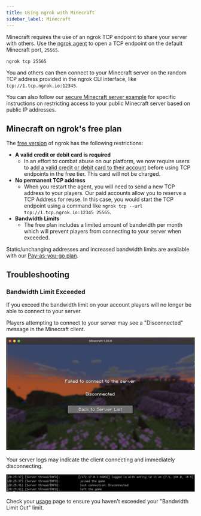 ```yaml
---
title: Using ngrok with Minecraft
sidebar_label: Minecraft
---
```


Minecraft requires the use of an ngrok TCP endpoint to share your server with others. Use the [ngrok agent](/docs/agent/) to open a TCP endpoint on the default Minecraft port, `25565`.

```bash
ngrok tcp 25565
```

You and others can then connect to your Minecraft server on the random TCP address provided in the ngrok CLI interface, like `tcp://1.tcp.ngrok.io:12345`.

You can also follow our [secure Minecraft server example](/docs/universal-gateway/examples/minecraft/) for specific instructions on restricting access to your public Minecraft server based on public IP addresses.

## Minecraft on ngrok's free plan

The [free version](/docs/pricing-limits/free-plan-limits/) of ngrok has the following restrictions:

- **A valid credit or debit card is required**
  - In an effort to combat abuse on our platform, we now require users to [add a valid credit or debit card to their account](https://dashboard.ngrok.com/settings#id-verification) before using TCP endpoints in the free tier. This card will not be charged.
- **No permanent TCP address**
  - When you restart the agent, you will need to send a new TCP address to your players. Our paid accounts allow you to reserve a TCP Address for reuse. In this case, you would start the TCP endpoint using a command like `ngrok tcp --url tcp://1.tcp.ngrok.io:12345 25565`.
- **Bandwidth Limits**
  - The free plan includes a limited amount of bandwidth per month which will prevent players from connecting to your server when exceeded.

Static/unchanging addresses and increased bandwidth limits are available with our [Pay-as-you-go plan](https://ngrok.com/pricing).

## Troubleshooting

### Bandwidth Limit Exceeded

If you exceed the bandwidth limit on your account players will no longer be able to connect to your server.

Players attempting to connect to your server may see a "Disconnected" message in the Minecraft client.

![Minecraft Client Disconnected](/img/howto/minecraft/client_disconnected.png)

Your server logs may indicate the client connecting and immediately disconnecting.

![Minecraft Server Logs](/img/howto/minecraft/server_disconnected.png)

Check your [usage](https://dashboard.ngrok.com/usage) page to ensure you haven't exceeded your "Bandwidth Limit Out" limit.
